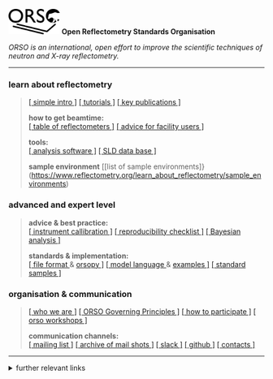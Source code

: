 
[<img src="https://github.com/reflectivity/logo/raw/master/aglavic/ORSO_Logo_clean.png" width="20%">]()
**Open Reflectometry Standards Organisation**

*ORSO is an international, open effort to improve the scientific techniques 
of neutron and X-ray reflectometry.*

---

### learn about reflectometry

> [[ simple intro ]](https://www.reflectometry.org/learn_about_reflectometry/simple_intro)
> [[ tutorials ]]()
> [[ key publications ]]()
>
> **how to get beamtime:**  
> [[ table of reflectometers ]]()
> [[ advice for facility users ]](https://www.reflectometry.org/learn_about_reflectoemtry/advice_for_facility_users/)
> 
> **tools:**  
> [[ analysis software ]](https://www.reflectometry.org/learn_about_reflectometry/analysis_software) 
> [[ SLD data base ]](https://slddb.esss.dk/slddb/)
>
> **sample environment**
> [[list of sample environments]}(https://www.reflectometry.org/learn_about_reflectometry/sample_environments)

### advanced and expert level

> **advice & best practice:**  
> [[ instrument callibration ]](https://www.reflectometry.org/learn_about_reflectometry/calibrations)
> [[ reproducibility checklist ]](https://www.reflectometry.org/learn_about_reflectometry/reproducibility_checklist)
> [[ Bayesian analysis ]](https://journals.iucr.org/j/issues/2023/01/00/yr5098/index.html)
> 
> **standards & implementation:**  
> [\[ file format ](https://www.reflectometry.org/advanced_and_expert_level/file_format)
> & [ orsopy \]](https://orsopy.readthedocs.io/en/latest)
> [\[ model language ](https://www.reflectometry.org/advanced_and_expert_level/file_format/simple_model) 
> & [ examples \]](https://slddb.esss.dk/slddb/sample)
> [[ standard samples ]](https://www.reflectometry.org/advanced_and_expert_level/standard_samples)

### organisation & communication

> [[ who we are ]](https://www.reflectometry.org/organisation_and_communication/who_we_are) 
> [[ ORSO Governing Principles ]](https://www.reflectometry.org/organisation_and_communication/orso_governing_principles) 
> [[ how to participate ]](https://www.reflectometry.org/organisation_and_communication/how_to_participate) 
> [[ orso workshops ]](https://www.reflectometry.org/workshops) 
>  
> **communication channels:**  
> [[ mailing list ]](https://reflectometry.us10.list-manage.com/subscribe/post?u=e7e953117fa45f665f9030aaa&id=fa298202d4) 
> [[ archive of mail shots ]](https://us10.campaign-archive.com/home/?u=e7e953117fa45f665f9030aaa&id=fa298202d4) 
> [[ slack ]](https://orso-co.slack.com) 
> [[ github ]](https://github.com/reflectivity) 
> [[ contacts ]](https://www.reflectometry.org/organisation_and_communication/contacts) 

---

<details>

<summary>further relevant links</summary>

> [[ canSAS ]](https://www.cansas.org)
> [[ DAPHNE4NFDI ]](https://www.daphne4nfdi.de/english/index.php)
> [[ other workshops ]](https://www.reflectometry.org/organisation_and_communication/other_links)

</details>
